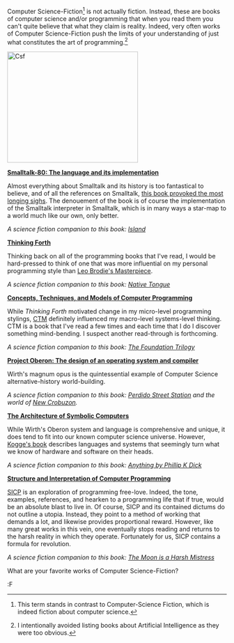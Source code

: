 Computer Science-Fiction[^csf] is not actually fiction.  Instead, these are books of computer science and/or programming that when you read them you can't quite believe that what they claim is reality.  Indeed, very often works of Computer Science-Fiction push the limits of your understanding of just what constitutes the art of programming.[^ai]

[^ai]: I intentionally avoided listing books about Artificial Intelligence as they were too obvious.

[^csf]: This term stands in contrast to Computer-Science Fiction, which is indeed fiction about computer science.

<a href="http://blog.fogus.me/2015/04/27/six-works-of-computer-science-fiction/csf/" rel="attachment wp-att-5926"><img src="http://blog.fogus.me/wp-content/uploads/2015/04/Csf-300x255.jpeg" alt="Csf" width="300" height="255" class="aligncenter size-medium wp-image-5926" /></a>

**[Smalltalk-80: The language and its implementation](http://www.amazon.com/Smalltalk-80-Language-Implementation-Adele-Goldberg/dp/0201113716/?tag=fogus-20)**

Almost everything about Smalltalk and its history is too fantastical to believe, and of all the references on Smalltalk, [this book provoked the most longing sighs](http://www.amazon.com/Smalltalk-80-Language-Implementation-Adele-Goldberg/dp/0201113716/?tag=fogus-20).  The denouement of the book is of course the implementation of the Smalltalk interpreter in Smalltalk, which is in many ways a star-map to a world much like our own, only better.

*A science fiction companion to this book: [Island](http://www.amazon.com/Island-Aldous-Huxley/dp/0061561797/?tag=fogus-20)*

**[Thinking Forth](http://www.amazon.com/Thinking-Forth-Leo-Brodie/dp/0976458705/?tag=fogus-20)**

Thinking back on all of the programming books that I've read, I would be hard-pressed to think of one that was more influential on my personal programming style than [Leo Brodie's Masterpiece](http://www.amazon.com/Thinking-Forth-Leo-Brodie/dp/0976458705/?tag=fogus-20).

*A science fiction companion to this book: [Native Tongue](http://www.amazon.com/Native-Tongue-Trilogy/dp/1558612467/?tag=fogus-20)*

**[Concepts, Techniques, and Models of Computer Programming](http://www.amazon.com/Concepts-Techniques-Models-Computer-Programming/dp/0262220695/?tag-fogus-20)**

While *Thinking Forth* motivated change in my micro-level programming stylings, [CTM](http://www.amazon.com/Concepts-Techniques-Models-Computer-Programming/dp/0262220695/?tag-fogus-20) definitely influenced my macro-level systems-level thinking.  CTM is a book that I've read a few times and each time that I do I discover something mind-bending.  I suspect another read-through is forthcoming.

*A science fiction companion to this book: [The Foundation Trilogy](http://www.amazon.com/Foundation-Trilogy-Isaac-Asimov/dp/0307292061/?tag=fogus-20)*

**[Project Oberon: The design of an operating system and compiler](http://www.amazon.com/Project-Oberon-Design-Operating-Compiler/dp/0201544288/?tag=fogus-20)**

Wirth's magnum opus is the quintessential example of Computer Science alternative-history world-building.

*A science fiction companion to this book: [Perdido Street Station](http://www.amazon.com/Perdido-Street-Station-China-Mi%C3%A9ville/dp/0345443020/?tag=fogus-20) and the world of [New Crobuzon](http://en.wikipedia.org/wiki/New_Crobuzon).*

**[The Architecture of Symbolic Computers](http://www.amazon.com/Architecture-Computers-Mcgraw-Hill-Supercomputing-Processing/dp/0070355967/tag=fogus-20)**

While Wirth's Oberon system and language is comprehensive and unique, it does tend to fit into our known computer science universe.  However, [Kogge's book](http://www.amazon.com/Architecture-Computers-Mcgraw-Hill-Supercomputing-Processing/dp/0070355967/tag=fogus-20) describes languages and systems that seemingly turn what we know of hardware and software on their heads.

*A science fiction companion to this book: [Anything by Phillip K Dick](http://www.amazon.com/Philip-K.-Dick/e/B00BRTKOEA/?tag=fogus-20)*

**[Structure and Interpretation of Computer Programming](http://www.amazon.com/Structure-Interpretation-Computer-Programs-Engineering/dp/0262510871/?tag=fogus-20)**

[SICP](http://www.amazon.com/Structure-Interpretation-Computer-Programs-Engineering/dp/0262510871/?tag=fogus-20) is an exploration of programming free-love.  Indeed, the tone, examples, references, and hearken to a programming life that if true, would be an absolute blast to live in.  Of course, SICP and its contained dictums do not outline a utopia.  Instead, they point to a method of working that demands a lot, and likewise provides proportional reward.  However, like many great works in this vein, one eventually stops reading and returns to the harsh reality in which they operate.  Fortunately for us, SICP contains a formula for revolution.

*A science fiction companion to this book: [The Moon is a Harsh Mistress](http://www.amazon.com/Moon-Harsh-Mistress-Robert-Heinlein/dp/0312863551/?tag=fogus-20)*

What are your favorite works of Computer Science-Fiction?

:F